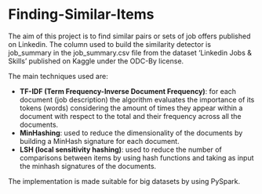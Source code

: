 # Finding-Similar-Items

The aim of this project is to find similar pairs or sets of job offers published on Linkedin. The column used to build the similarity detector is job_summary in the job_summary.csv file from the dataset ‘Linkedin Jobs & Skills’ published on Kaggle under the ODC-By license.

The main techniques used are:
- **TF-IDF (Term Frequency-Inverse Document Frequency)**: for each document (job description) the algorithm evaluates the importance of its tokens (words) considering the amount of times they appear within a document with respect to the total and their frequency across all the documents.
- **MinHashing**: used to reduce the dimensionality of the documents by building a MinHash signature for each document.
- **LSH (local sensitivity hashing)**: used to reduce the number of comparisons between items by using hash functions and taking as input the minhash signatures of the documents.

The implementation is made suitable for big datasets by using PySpark. 
